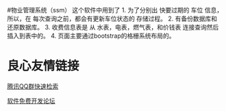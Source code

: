 #物业管理系统（ssm）
这个软件中用到了  1. 为了分别出  快要过期的  车位 信息，所以，在 每次查询之前，都会有更新车位状态的 存储过程。
                 2. 有备份数据库和 还原数据库。
                3. 收费信息表是 从 水表，电表，燃气表，和价钱表 连接查询然后插入到表中的。
                4. 页面主要通过bootstrap的格栅系统布局的。

 # 良心友情链接

[腾讯QQ群快速检索](http://u.720life.cn/s/8cf73f7c)

[软件免费开发论坛](http://u.720life.cn/s/bbb01dc0)